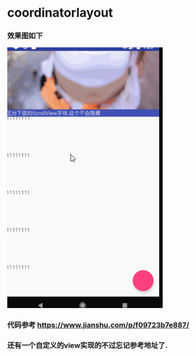 # coordinatorlayout

### 效果图如下  
  
![image](https://github.com/leon5458/coordinatorlayout/blob/master/app/img/222.gif)  

### 代码参考  https://www.jianshu.com/p/f09723b7e887/  
### 还有一个自定义的view实现的不过忘记参考地址了.  



